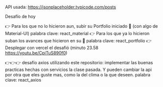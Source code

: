 
API usada: https://jsonplaceholder.typicode.com/posts


Desafío de hoy 

👉 Para los que no lo hicieron aun, subir su Portfolio iniciado 💼 (con algo de Material-UI)  palabra clave: react_material
👉 Para los que ya lo hicieron suban los avances que hicieron en su  💼 palabra clave: react_portfolio
👉 Desplegar con vercel el desafió (minuto 23.58 https://youtu.be/CpiTuS890f0)

👉👉👉 desafío axios utilizando este repositorio: implementar las buenas practicas hechas con servicios la clase pasada. Y pueden cambiar la api por otra que eles guste mas, como la del clima o la que deseen. palabra clave: react_axios
